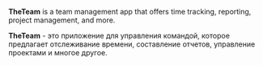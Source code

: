 **TheTeam** is a team management app that offers time tracking, reporting, project management, and more.

**TheTeam** - это приложение для управления командой, которое предлагает отслеживание времени, составление отчетов, управление проектами и многое другое.
